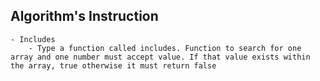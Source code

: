 ## Algorithm's Instruction

```
- Includes
    - Type a function called includes. Function to search for one array and one number must accept value. If that value exists within the array, true otherwise it must return false
```